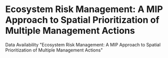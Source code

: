 # Ecosystem Risk Management: A MIP Approach to Spatial Prioritization of Multiple Management Actions
Data Availability "Ecosystem Risk Management: A MIP Approach to Spatial Prioritization of Multiple Management Actions"
